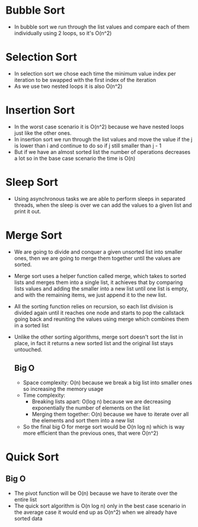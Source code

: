 # Bubble Sort
- In bubble sort we run through the list values and compare each of them individually using 2 loops, so it's O(n^2)

# Selection Sort
- In selection sort we chose each time the minimum value index per iteration to be swapped with the first index of the 
  iteration
- As we use two nested loops it is also O(n^2)

# Insertion Sort
- In the worst case scenario it is O(n^2) because we have nested loops just like the other ones.
- In insertion sort we run through the list values and move the value if the j is lower than i and continue to do so if
  j still smaller than j - 1
- But if we have an almost sorted list the number of operations decreases a lot so in the base case scenario the time is O(n)

# Sleep Sort
- Using asynchronous tasks we are able to perform sleeps in separated threads, when the sleep is over we can add the values
  to a given list and print it out.

# Merge Sort
- We are going to divide and conquer a given unsorted list into smaller ones, then we are going to merge them together 
  until the values are sorted.
- Merge sort uses a helper function called merge, which takes to sorted lists and merges them into a single list, it 
  achieves that by comparing lists values and adding the smaller into a new list until one list is empty, and with the 
  remaining items, we just append it to the new list.
- All the sorting function relies on recursion, so each list division is divided again until it reaches one node and 
  starts to pop the callstack going back and reuniting the values using merge which combines them in a sorted list
- Unlike the other sorting algorithms, merge sort doesn't sort the list in place, in fact it returns a new sorted list
  and the original list stays untouched. 
  
  ## Big O
  - Space complexity: O(n) because we break a big list into smaller ones so increasing the memory usage
  - Time complexity:
    - Breaking lists apart: O(log n) because we are decreasing exponentially the number of elements on the list
    - Merging them together: O(n) because we have to iterate over all the elements and sort them into a new list
  - So the final big O for merge sort would be O(n log n) which is way more efficient than the previous ones, that were
    O(n^2)

# Quick Sort
  ## Big O
  - The pivot function will be O(n) because we have to iterate over the entire list
  - The quick sort algorithm is O(n log n) only in the best case scenario in the average case it would end up as O(n^2) 
    when we already have sorted data 
